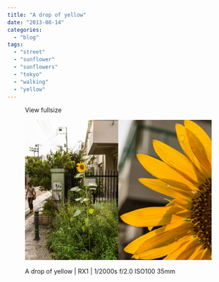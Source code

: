 ```yaml
---
title: "A drop of yellow"
date: "2013-08-14"
categories: 
  - "blog"
tags: 
  - "street"
  - "sunflower"
  - "sunflowers"
  - "tokyo"
  - "walking"
  - "yellow"
---
```


<figure>

View fullsize

![A drop of yellow | RX1 |&nbsp;1/2000s f/2.0 ISO100 35mm](/assets/images/15147-adropofyellow.jpg)

<figcaption>



A drop of yellow | RX1 | 1/2000s f/2.0 ISO100 35mm





</figcaption>



</figure>
